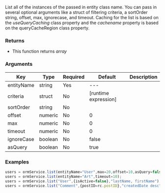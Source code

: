 List all of the instances of the passed in entity class name. You can pass in several optional arguments like a struct of filtering criteria, a sortOrder string, offset, max, ignorecase, and timeout. Caching for the list is based on the *useQueryCaching* class property and the *cachename* property is based on the queryCacheRegion class property.


### Returns

* This function returns *array*


### Arguments

| Key | Type | Required | Default | Description |
| --- | --- | --- | --- | --- |
| entityName | string | Yes | --- |  |
| criteria | struct | No | [runtime expression] |  |
| sortOrder | string | No |  |  |
| offset | numeric | No | 0 |  |
| max | numeric | No | 0 |  |
| timeout | numeric | No | 0 |  |
| ignoreCase | boolean | No | false |  |
| asQuery | boolean | No | true |  |

### Examples

```javascript
users = ormService.list(entityName="User",max=20,offset=10,asQuery=false);
users = ormService.list(entityName="Art",timeout=10);
users = ormService.list("User",{isActive=false},"lastName, firstName");
users = ormService.list("Comment",{postID=rc.postID},"createdDate desc");
```